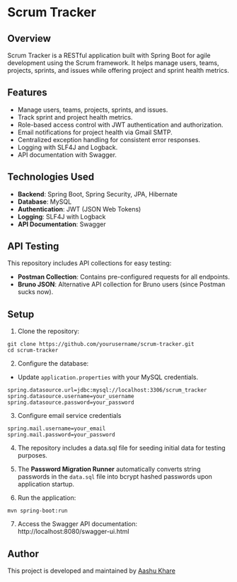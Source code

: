 
# **Scrum Tracker**




## **Overview**

Scrum Tracker is a RESTful application built with Spring Boot for agile development using the Scrum framework. It helps manage users, teams, projects, sprints, and issues while offering project and sprint health metrics.
## **Features**

- Manage users, teams, projects, sprints, and issues.
- Track sprint and project health metrics.
- Role-based access control with JWT authentication and authorization.
- Email notifications for project health via Gmail SMTP.
- Centralized exception handling for consistent error responses.
- Logging with SLF4J and Logback.
- API documentation with Swagger.


## **Technologies Used**

- **Backend**: Spring Boot, Spring Security, JPA, Hibernate 
- **Database**: MySQL
- **Authentication**: JWT (JSON Web Tokens)
- **Logging**: SLF4J with Logback
- **API Documentation**: Swagger  
## **API Testing**

This repository includes API collections for easy testing:  
- **Postman Collection**: Contains pre-configured requests for all endpoints.  
- **Bruno JSON**: Alternative API collection for Bruno users (since Postman sucks now). 
## **Setup**

1. Clone the repository:
```
git clone https://github.com/yourusername/scrum-tracker.git  
cd scrum-tracker
```

2.  Configure the database:
- Update `application.properties` with your MySQL credentials.
```
spring.datasource.url=jdbc:mysql://localhost:3306/scrum_tracker  
spring.datasource.username=your_username  
spring.datasource.password=your_password 
```

3. Configure email service credentials
```
spring.mail.username=your_email
spring.mail.password=your_password
```

4. The repository includes a data.sql file for seeding initial data for testing purposes.

5. The **Password Migration Runner** automatically converts string passwords in the `data.sql` file into bcrypt hashed passwords upon application startup.

6. Run the application:
```
mvn spring-boot:run  
```
7. Access the Swagger API documentation:
http://localhost:8080/swagger-ui.html
## **Author**

This project is developed and maintained by [Aashu Khare](https://github.com/aashu0036)